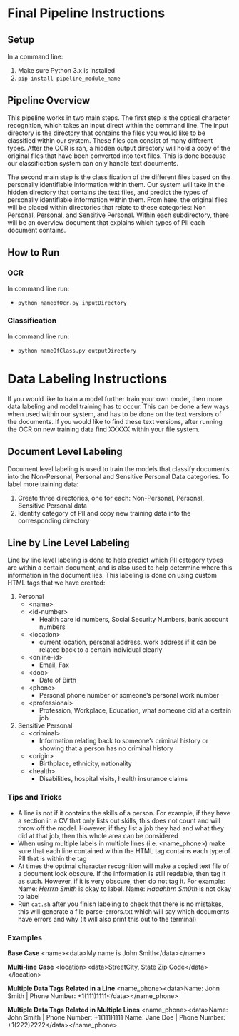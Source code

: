# Final Pipeline Instructions
## Setup
In a command line:
1. Make sure Python 3.x is installed
2. `pip install pipeline_module_name`

## Pipeline Overview
This pipeline works in two main steps. The first step is the optical character recognition, which takes an input direct within the command line. The input directory is the directory that contains the files you would like to be classified within our system. These files can consist of many different types. After the OCR is ran, a hidden output directory will hold a copy of the original files that have been converted into text files. This is done because our classification system can only handle text documents. 

The second main step is the classification of the different files based on the personally identifiable information within them. Our system will take in the hidden directory that contains the text files, and predict the types of personally identifiable information within them. From here, the original files will be placed within directories that relate to these categories: Non Personal, Personal, and Sensitive Personal. Within each subdirectory, there will be an overview document that explains which types of PII each document contains. 

## How to Run
### OCR
In command line run:
- `python nameofOcr.py inputDirectory` 

### Classification
In command line run:
- `python nameOfClass.py outputDirectory`

# Data Labeling Instructions
If you would like to train a model further train your own model, then more data labeling and model training has to occur. This can be done a few ways when used within our system, and has to be done on the text versions of the documents. If you would like to find these text versions, after running the OCR on new training data find XXXXX within your file system. 

## Document Level Labeling
Document level labeling is used to train the models that classify documents into the  Non-Personal, Personal and Sensitive Personal Data categories. To label more training data:
1. Create three directories, one for each: Non-Personal, Personal, Sensitive Personal data
2. Identify category of PII and copy new training data into the corresponding directory


## Line by Line Level Labeling
Line by line level labeling is done to help predict which PII category types are within a certain document, and is also used to help determine where this information in the document lies. This labeling is done on using custom HTML tags that we have created:
1. Personal
   - \<name\>
   - \<id-number\>
     - Health care id numbers, Social Security Numbers, bank account numbers
   - \<location\>
     - current location, personal address, work address if it can be related back to a certain individual clearly
   - \<online-id\>
     - Email, Fax
   - \<dob\>
     - Date of Birth
   - \<phone\>
     - Personal phone number or someone’s personal work number
   - \<professional\>
     - Profession, Workplace, Education, what someone did at a certain job
2. Sensitive Personal
   - \<criminal\>	
     - Information relating back to someone’s criminal history or showing that a person has no criminal history
   - \<origin\>
     - Birthplace, ethnicity, nationality
   - \<health\>
     - Disabilities, hospital visits, health insurance claims
### Tips and Tricks
- A line is not <professional> if it contains the skills of a person. For example, if they have a section in a CV that only lists out skills, this does not count and will throw off the model. However, if they list a job they had and what they did at that job, then this whole area can be considered <professional>
- When using multiple labels in multiple lines (i.e. \<name_phone\>) make sure that each line contained within the HTML tag contains each type of PII that is within the tag
- At times the optimal character recognition will make a copied text file of a document look obscure. If the information is still readable, then tag it as such. However, if it is very obscure, then do not tag it. For example: Name: *Herrrn Smith* is okay to label. Name: *Haaahhrn Sm0th* is not okay to label
- Run `cat.sh` after you finish labeling to check that there is no mistakes, this will generate a file parse-errors.txt which will say which documents have errors and why (it will also print this out to the terminal)

### Examples
**Base Case**
\<name\>\<data\>My name is John Smith\</data\>\</name\>

**Multi-line Case**
\<location\>\<data\>StreetCity,
 State Zip Code\</data\>\</location\>

**Multiple Data Tags Related in a Line**
\<name_phone\>\<data\>Name: John Smith | Phone Number: +1(111)1111\</data\>\</name_phone\>

**Multiple Data Tags Related in Multiple Lines**
\<name_phone\>\<data\>Name: John Smith | Phone Number: +1(111)1111
Name: Jane Doe | Phone Number: +1(222)2222\</data\>\</name_phone\>




